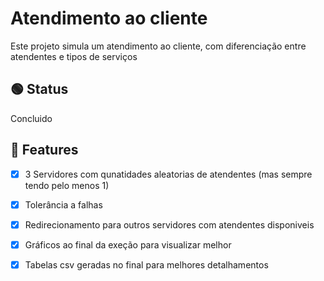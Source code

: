 # Atendimento ao cliente

Este projeto simula um atendimento ao cliente, com diferenciação entre atendentes e tipos de serviços
## 🟢 Status
Concluido

## 🧩 Features
- [x]  3 Servidores com qunatidades aleatorias de atendentes (mas sempre tendo pelo menos 1)
- [x]  Tolerância a falhas
- [x]  Redirecionamento para outros servidores com atendentes disponiveis
- [x]  Gráficos ao final da exeção para visualizar melhor
- [x]  Tabelas csv geradas no final para melhores detalhamentos

